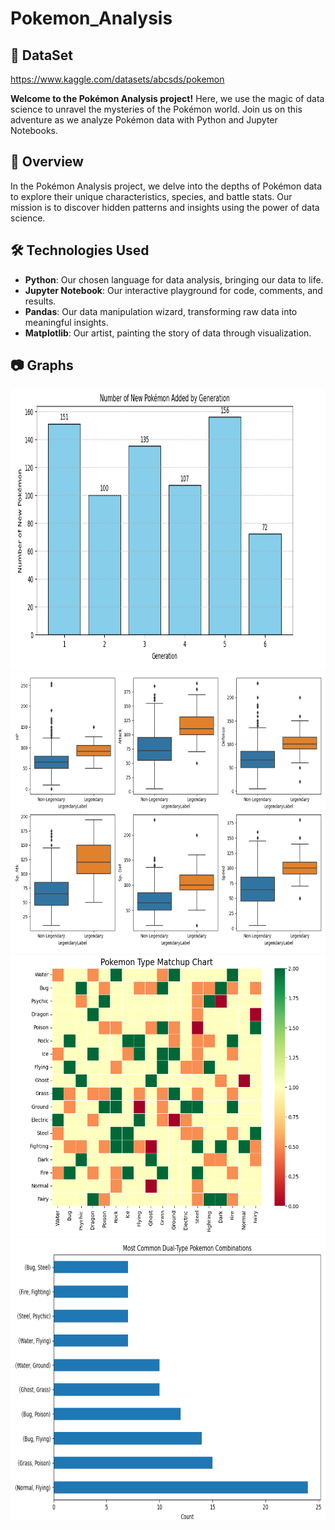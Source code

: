 # Pokemon_Analysis

## 🌟 DataSet
https://www.kaggle.com/datasets/abcsds/pokemon

**Welcome to the Pokémon Analysis project!** Here, we use the magic of data science to unravel the mysteries of the Pokémon world. Join us on this adventure as we analyze Pokémon data with Python and Jupyter Notebooks.

## 🌟 Overview

In the Pokémon Analysis project, we delve into the depths of Pokémon data to explore their unique characteristics, species, and battle stats. Our mission is to discover hidden patterns and insights using the power of data science.

## 🛠 Technologies Used

- **Python**: Our chosen language for data analysis, bringing our data to life.
- **Jupyter Notebook**: Our interactive playground for code, comments, and results.
- **Pandas**: Our data manipulation wizard, transforming raw data into meaningful insights.
- **Matplotlib**: Our artist, painting the story of data through visualization.

## 📷 Graphs
<img src="https://github.com/przemekrn/Pokemon_Analysis/blob/main/images/graph1.png" height="450" alt="Number of new pokemon added by generation">
<img src="https://github.com/przemekrn/Pokemon_Analysis/blob/main/images/graph2.png" height="450" width="900" alt="differences between legendary and non-legendary pokemon">
<img src="https://github.com/przemekrn/Pokemon_Analysis/blob/main/images/graph3.png" height="450" width="950" alt="Pokemon type matchup">
<img src="https://github.com/przemekrn/Pokemon_Analysis/blob/main/images/graph4.png" height="450" width="960"alt="Most common dual-type pokemon combinations">
